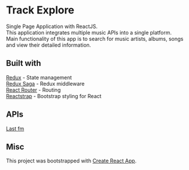 # Track Explore
Single Page Application with ReactJS. <br>
This application integrates multiple music APIs into a single platform. <br>
Main functionality of this app is to search for music artists, albums, songs and view their detailed information.

## Built with 
[Redux](https://redux.js.org/) - State management <br>
[Redux Saga](https://github.com/redux-saga/redux-saga) - Redux middleware <br>
[React Router](https://github.com/ReactTraining/react-router) - Routing <br>
[Reactstrap](https://reactstrap.github.io/) - Bootstrap styling for React <br>

## APIs
[Last fm](https://www.last.fm/api)

## Misc
This project was bootstrapped with [Create React App](https://github.com/facebookincubator/create-react-app).

